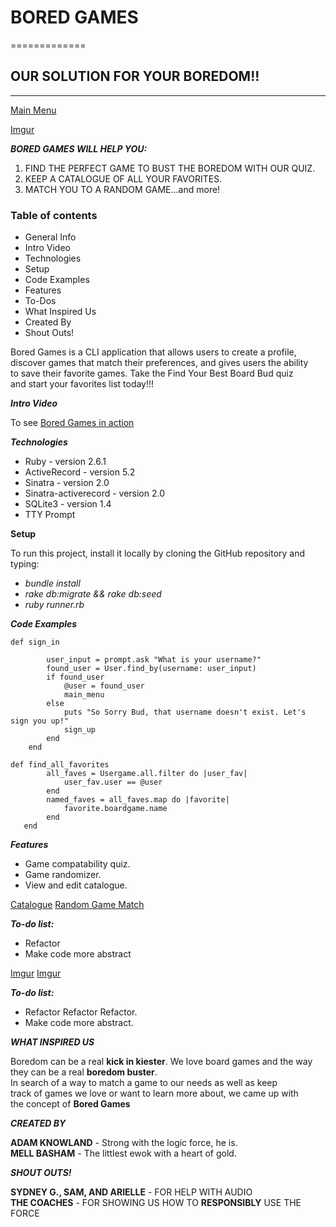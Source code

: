 # BORED GAMES
=============

## OUR SOLUTION FOR YOUR BOREDOM!!
----------------------------------


[Main Menu](https://i.imgur.com/mUP8OEt.png)

[Imgur](https://i.imgur.com/mUP8OEt.png)


**_**BORED GAMES** WILL HELP YOU:_**

1. FIND THE PERFECT GAME TO BUST THE BOREDOM WITH OUR QUIZ.  
2. KEEP A CATALOGUE OF ALL YOUR FAVORITES.  
3. MATCH YOU TO A RANDOM GAME...and more!  

 ### Table of contents
* General Info  
* Intro Video  
* Technologies
* Setup
* Code Examples
* Features
* To-Dos
* What Inspired Us
* Created By
* Shout Outs!

Bored Games is a CLI application that allows users to create a profile,  
discover games that match their preferences, and gives users the ability  
to save their favorite games. Take the Find Your Best Board Bud quiz  
and start your favorites list today!!!

**_Intro Video_**

To see [Bored Games in action](https://asciinema.org/a/trilahU71tqDnIIzJUpBbWot1)

**_Technologies_**

* Ruby - version 2.6.1
* ActiveRecord - version 5.2
* Sinatra - version 2.0
* Sinatra-activerecord - version 2.0
* SQLite3 - version 1.4
* TTY Prompt

**Setup**

To run this project, install it locally by cloning the GitHub repository and typing:


* *bundle install*
* *rake db:migrate && rake db:seed*
* *ruby runner.rb*


**_Code Examples_**

```
def sign_in 

        user_input = prompt.ask "What is your username?"
        found_user = User.find_by(username: user_input)
        if found_user
            @user = found_user 
            main_menu
        else
            puts "So Sorry Bud, that username doesn't exist. Let's sign you up!"
            sign_up
        end
    end
```
```
def find_all_favorites
        all_faves = Usergame.all.filter do |user_fav|
            user_fav.user == @user
        end
        named_faves = all_faves.map do |favorite|
            favorite.boardgame.name
        end
   end
```

**_Features_**

* Game compatability quiz.
* Game randomizer.
* View and edit catalogue.


[Catalogue](https://i.imgur.com/L4nGO35.png)
[Random Game Match](https://i.imgur.com/lUNGmhX.png)

**_To-do list:_**

* Refactor 
* Make code more abstract



[Imgur](https://i.imgur.com/L4nGO35.png)
[Imgur](https://i.imgur.com/lUNGmhX.png)

**_To-do list:_**

* Refactor Refactor Refactor.
* Make code more abstract.


**_WHAT INSPIRED US_**

Boredom can be a real **kick in kiester**.
We love board games and the way they can be a real **boredom buster**.  
In search of a way to match a game to our needs as well as keep  
track of games we love or want to learn more about, we came up with  
the concept of **Bored Games**

**_CREATED BY_**

**ADAM KNOWLAND** - Strong with the logic force, he is.  
**MELL BASHAM** - The littlest ewok with a heart of gold.

**_SHOUT OUTS!_**

**SYDNEY G., SAM, AND ARIELLE** - FOR HELP WITH AUDIO  
**THE COACHES** - FOR SHOWING US HOW TO **RESPONSIBLY** USE THE FORCE

